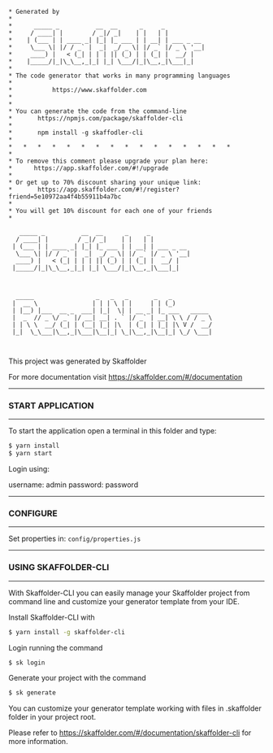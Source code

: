 ``` 
* Generated by
* 
*      _____ _          __  __      _     _
*     / ____| |        / _|/ _|    | |   | |
*    | (___ | | ____ _| |_| |_ ___ | | __| | ___ _ __
*     \___ \| |/ / _` |  _|  _/ _ \| |/ _` |/ _ \ '__|
*     ____) |   < (_| | | | || (_) | | (_| |  __/ |
*    |_____/|_|\_\__,_|_| |_| \___/|_|\__,_|\___|_|
*
* The code generator that works in many programming languages
*
*			https://www.skaffolder.com
*
*
* You can generate the code from the command-line
*       https://npmjs.com/package/skaffolder-cli
*
*       npm install -g skaffodler-cli
*
*   *   *   *   *   *   *   *   *   *   *   *   *   *   *   *
*
* To remove this comment please upgrade your plan here: 
*      https://app.skaffolder.com/#!/upgrade
*
* Or get up to 70% discount sharing your unique link:
*       https://app.skaffolder.com/#!/register?friend=5e10972aa4f4b55911b4a7bc
*
* You will get 10% discount for each one of your friends
* 
```


```
   _____ _          __  __      _     _           
  / ____| |        / _|/ _|    | |   | |          
 | (___ | | ____ _| |_| |_ ___ | | __| | ___ _ __ 
  \___ \| |/ / _` |  _|  _/ _ \| |/ _` |/ _ \ '__|
  ____) |   < (_| | | | || (_) | | (_| |  __/ |   
 |_____/|_|\_\__,_|_| |_| \___/|_|\__,_|\___|_| 



  _____                 _   _   _       _   _           
 |  __ \               | | | \ | |     | | (_)          
 | |__) |___  __ _  ___| |_|  \| | __ _| |_ ___   _____ 
 |  _  // _ \/ _` |/ __| __| . ` |/ _` | __| \ \ / / _ \
 | | \ \  __/ (_| | (__| |_| |\  | (_| | |_| |\ V /  __/
 |_|  \_\___|\__,_|\___|\__|_| \_|\__,_|\__|_| \_/ \___|
                                                        
                                                        

```

This project was generated by Skaffolder

For more documentation visit https://skaffolder.com/#/documentation


--------------
### START APPLICATION
--------------

To start the application open a terminal in this folder and type:

``` bash
$ yarn install
$ yarn start
```

Login using:

username:   admin
password:   password

--------------
### CONFIGURE
--------------

Set properties in:
    `config/properties.js`


--------------
### USING SKAFFOLDER-CLI
--------------

With Skaffolder-CLI you can easily manage your Skaffolder project from command line and customize your generator template from your IDE.

Install Skaffolder-CLI with
``` bash
$ yarn install -g skaffolder-cli
```

Login running the command
``` bash
$ sk login
```

Generate your project with the command
``` bash
$ sk generate
```

You can customize your generator template working with files in .skaffolder folder in your project root.

Please refer to https://skaffolder.com/#/documentation/skaffolder-cli for more information.
